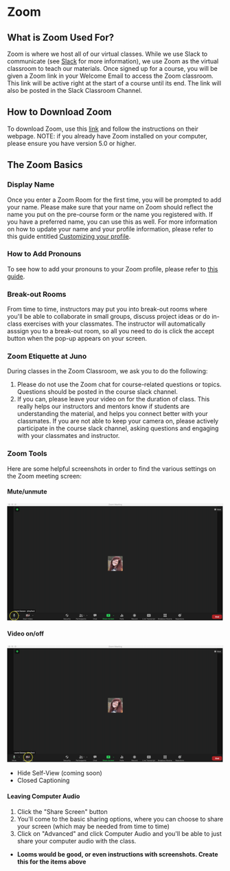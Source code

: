# Zoom

## What is Zoom Used For?
Zoom is where we host all of our virtual classes. While we use Slack to communicate (see [Slack](/Slack.md) for more information), we use Zoom as the virtual classroom to teach our materials. Once signed up for a course, you will be given a Zoom link in your Welcome Email to access the Zoom classroom. This link will be active right at the start of a course until its end. The link will also be posted in the Slack Classroom Channel. 

## How to Download Zoom
To download Zoom, use this [link](https://zoom.us/download?zcid=1231) and follow the instructions on their webpage. NOTE: if you already have Zoom installed on your computer, please ensure you have version 5.0 or higher.


## The Zoom Basics

### Display Name
Once you enter a Zoom Room for the first time, you will be prompted to add your name. Please make sure that your name on Zoom should reflect the name you put on the pre-course form or the name you registered with. If you have a preferred name, you can use this as well. For more information on how to update your name and your profile information, please refer to this guide entitled [Customizing your profile](https://support.zoom.us/hc/en-us/articles/201363203-Customizing-your-profile).

### How to Add Pronouns
To see how to add your pronouns to your Zoom profile, please refer to [this guide](https://support.zoom.us/hc/en-us/articles/4402698027533). 

### Break-out Rooms
From time to time, instructors may put you into break-out rooms where you'll be able to collaborate in small groups, discuss project ideas or do in-class exercises with your classmates. The instructor will automatically asssign you to a break-out room, so all you need to do is click the accept button when the pop-up appears on your screen.  

### Zoom Etiquette at Juno 
During classes in the Zoom Classroom, we ask you to do the following:
1. Please do not use the Zoom chat for course-related questions or topics. Questions should be posted in the course slack channel.
2. If you can, please leave your video on for the duration of class. This really helps our instructors and mentors know if students are understanding the material, and helps you connect better with your classmates. If you are not able to keep your camera on, please actively participate in the course slack channel, asking questions and engaging with your classmates and instructor.

### Zoom Tools

Here are some helpful screenshots in order to find the various settings on the Zoom meeting screen:
#### Mute/unmute
![how to mute and unmute on Zoom](./assets/Zoom-Mute-unmute.png)

#### Video on/off
![how to turn video on and off on Zoom](./assets/Zoom-Video-on-off.png)
- Hide Self-View (coming soon)
- Closed Captioning
#### Leaving Computer Audio
1. Click the "Share Screen" button
2. You'll come to the basic sharing options, where you can choose to share your screen (which may be needed from time to time)
3. Click on "Advanced" and click Computer Audio and you'll be able to just share your computer audio with the class. 
- **Looms would be good, or even instructions with screenshots. Create this for the items above**
